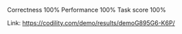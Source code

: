 Correctness 100%
Performance 100%
Task score  100%

Link: https://codility.com/demo/results/demoG895G6-K6P/